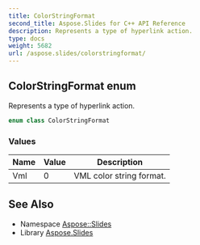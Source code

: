 ```yaml
---
title: ColorStringFormat
second_title: Aspose.Slides for C++ API Reference
description: Represents a type of hyperlink action.
type: docs
weight: 5682
url: /aspose.slides/colorstringformat/
---
```

## ColorStringFormat enum


Represents a type of hyperlink action.

```cpp
enum class ColorStringFormat
```

### Values

| Name | Value | Description |
| --- | --- | --- |
| Vml | 0 | VML color string format. |

## See Also

* Namespace [Aspose::Slides](../)
* Library [Aspose.Slides](../../)